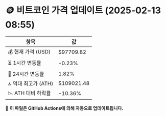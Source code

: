 # 🪙 비트코인 가격 업데이트 (2025-02-13 08:55)

| 항목                | 값 |
|--------------------|----------------|
| 💰 현재 가격 (USD) | $97709.82 |
| ⏳ 1시간 변동률    | -0.23% |
| 📆 24시간 변동률   | 1.82% |
| 🔝 역대 최고가 (ATH) | $109021.48 |
| 📉 ATH 대비 하락률 | -10.36% |

🔄 **이 파일은 GitHub Actions에 의해 자동으로 업데이트됩니다.**
